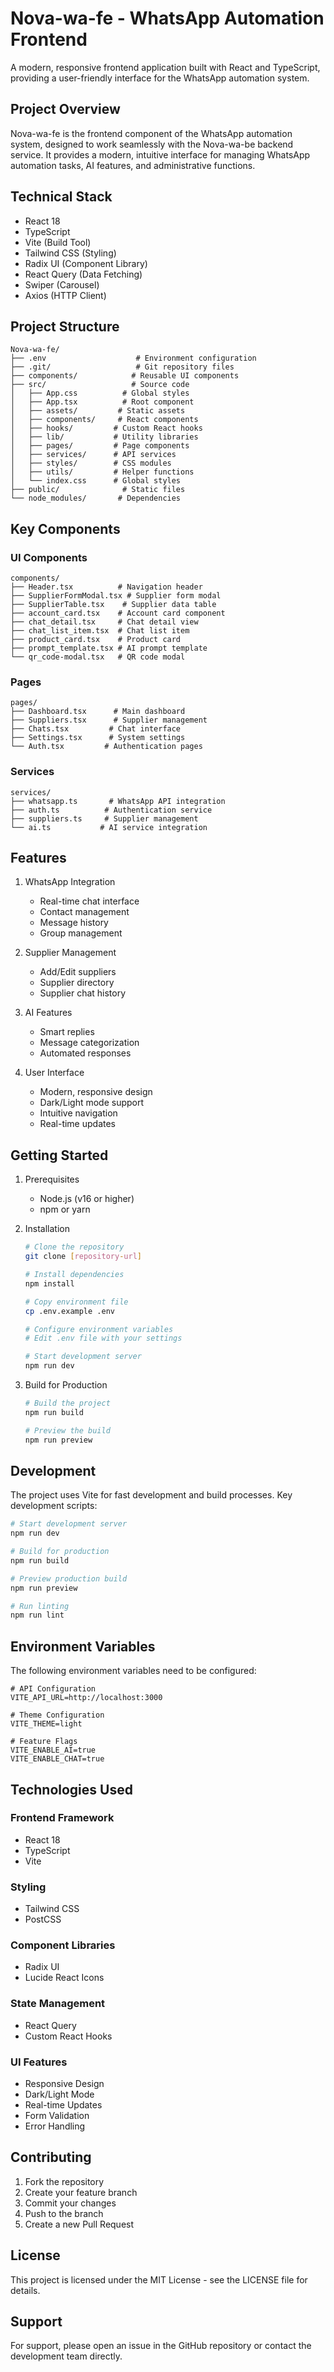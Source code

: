 # Nova-wa-fe - WhatsApp Automation Frontend

A modern, responsive frontend application built with React and TypeScript, providing a user-friendly interface for the WhatsApp automation system.

## Project Overview

Nova-wa-fe is the frontend component of the WhatsApp automation system, designed to work seamlessly with the Nova-wa-be backend service. It provides a modern, intuitive interface for managing WhatsApp automation tasks, AI features, and administrative functions.

## Technical Stack

- React 18
- TypeScript
- Vite (Build Tool)
- Tailwind CSS (Styling)
- Radix UI (Component Library)
- React Query (Data Fetching)
- Swiper (Carousel)
- Axios (HTTP Client)

## Project Structure

```
Nova-wa-fe/
├── .env                    # Environment configuration
├── .git/                   # Git repository files
├── components/            # Reusable UI components
├── src/                   # Source code
│   ├── App.css          # Global styles
│   ├── App.tsx          # Root component
│   ├── assets/         # Static assets
│   ├── components/     # React components
│   ├── hooks/         # Custom React hooks
│   ├── lib/           # Utility libraries
│   ├── pages/         # Page components
│   ├── services/      # API services
│   ├── styles/        # CSS modules
│   ├── utils/         # Helper functions
│   └── index.css      # Global styles
├── public/              # Static files
└── node_modules/       # Dependencies
```

## Key Components

### UI Components

```
components/
├── Header.tsx          # Navigation header
├── SupplierFormModal.tsx # Supplier form modal
├── SupplierTable.tsx    # Supplier data table
├── account_card.tsx    # Account card component
├── chat_detail.tsx     # Chat detail view
├── chat_list_item.tsx  # Chat list item
├── product_card.tsx    # Product card
├── prompt_template.tsx # AI prompt template
└── qr_code-modal.tsx   # QR code modal
```

### Pages

```
pages/
├── Dashboard.tsx      # Main dashboard
├── Suppliers.tsx      # Supplier management
├── Chats.tsx         # Chat interface
├── Settings.tsx      # System settings
└── Auth.tsx         # Authentication pages
```

### Services

```
services/
├── whatsapp.ts       # WhatsApp API integration
├── auth.ts          # Authentication service
├── suppliers.ts     # Supplier management
└── ai.ts           # AI service integration
```

## Features

1. WhatsApp Integration
   - Real-time chat interface
   - Contact management
   - Message history
   - Group management

2. Supplier Management
   - Add/Edit suppliers
   - Supplier directory
   - Supplier chat history

3. AI Features
   - Smart replies
   - Message categorization
   - Automated responses

4. User Interface
   - Modern, responsive design
   - Dark/Light mode support
   - Intuitive navigation
   - Real-time updates

## Getting Started

1. Prerequisites
   - Node.js (v16 or higher)
   - npm or yarn

2. Installation
   ```bash
   # Clone the repository
   git clone [repository-url]
   
   # Install dependencies
   npm install
   
   # Copy environment file
   cp .env.example .env
   
   # Configure environment variables
   # Edit .env file with your settings
   
   # Start development server
   npm run dev
   ```

3. Build for Production
   ```bash
   # Build the project
   npm run build
   
   # Preview the build
   npm run preview
   ```

## Development

The project uses Vite for fast development and build processes. Key development scripts:

```bash
# Start development server
npm run dev

# Build for production
npm run build

# Preview production build
npm run preview

# Run linting
npm run lint
```

## Environment Variables

The following environment variables need to be configured:

```
# API Configuration
VITE_API_URL=http://localhost:3000

# Theme Configuration
VITE_THEME=light

# Feature Flags
VITE_ENABLE_AI=true
VITE_ENABLE_CHAT=true
```

## Technologies Used

### Frontend Framework
- React 18
- TypeScript
- Vite

### Styling
- Tailwind CSS
- PostCSS

### Component Libraries
- Radix UI
- Lucide React Icons

### State Management
- React Query
- Custom React Hooks

### UI Features
- Responsive Design
- Dark/Light Mode
- Real-time Updates
- Form Validation
- Error Handling

## Contributing

1. Fork the repository
2. Create your feature branch
3. Commit your changes
4. Push to the branch
5. Create a new Pull Request

## License

This project is licensed under the MIT License - see the LICENSE file for details.

## Support

For support, please open an issue in the GitHub repository or contact the development team directly.
